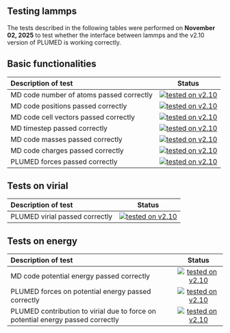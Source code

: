 Testing lammps
------------------------
 
The tests described in the following tables were performed on __November 02, 2025__ to test whether the interface between lammps and the v2.10 version of PLUMED is working correctly.

## Basic functionalities

| Description of test | Status | 
|:--------------------|:------:| 
| MD code number of atoms passed correctly | [![tested on v2.10](https://img.shields.io/badge/v2.10-failed-red.svg)](natoms_v2.10.html) |
| MD code positions passed correctly | [![tested on v2.10](https://img.shields.io/badge/v2.10-failed-red.svg)](positions_v2.10.html) |
| MD code cell vectors passed correctly | [![tested on v2.10](https://img.shields.io/badge/v2.10-failed-red.svg)](cell_v2.10.html) |
| MD timestep passed correctly | [![tested on v2.10](https://img.shields.io/badge/v2.10-failed-red.svg)](timestep_v2.10.html) |
| MD code masses passed correctly | [![tested on v2.10](https://img.shields.io/badge/v2.10-failed-red.svg)](mass_v2.10.html) |
| MD code charges passed correctly | [![tested on v2.10](https://img.shields.io/badge/v2.10-failed-red.svg)](charge_v2.10.html) |
| PLUMED forces passed correctly | [![tested on v2.10](https://img.shields.io/badge/v2.10-failed-red.svg)](forces_v2.10.html) |

## Tests on virial

| Description of test | Status | 
|:--------------------|:------:| 
| PLUMED virial passed correctly | [![tested on v2.10](https://img.shields.io/badge/v2.10-failed-red.svg)](virial_v2.10.html) |


## Tests on energy

| Description of test | Status | 
|:--------------------|:------:| 
| MD code potential energy passed correctly | [![tested on v2.10](https://img.shields.io/badge/v2.10-failed-red.svg)](energy_v2.10.html) |
| PLUMED forces on potential energy passed correctly | [![tested on v2.10](https://img.shields.io/badge/v2.10-failed-red.svg)](engforces_v2.10.html) |
| PLUMED contribution to virial due to force on potential energy passed correctly | [![tested on v2.10](https://img.shields.io/badge/v2.10-failed-red.svg)](engvir_v2.10.html) |
